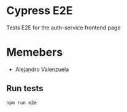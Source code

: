 # Cypress E2E

Tests E2E for the auth-service frontend page

# Memebers

- Alejandro Valenzuela

## Run tests

```
npm run e2e
```

